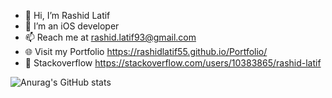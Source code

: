 - 👋 Hi, I’m Rashid Latif
- 👀 I’m an iOS developer
- 📫 Reach me at rashid.latif93@gmail.com
- 🌐 Visit my Portfolio https://rashidlatif55.github.io/Portfolio/
- 💞️ Stackoverflow https://stackoverflow.com/users/10383865/rashid-latif

![Anurag's GitHub stats](https://github-readme-stats.vercel.app/api?username=rashidlatif55&count_private=true)
<!---
rashidlatif55/rashidlatif55 is a ✨ special ✨ repository because its `README.md` (this file) appears on your GitHub profile.
You can click the Preview link to take a look at your changes.
--->
